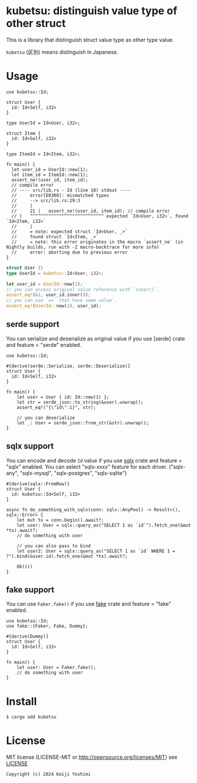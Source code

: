 # kubetsu: distinguish value type of other struct

This is a library that distinguish struct value type as other type value.

`kubetsu` (区別) means distinguish in Japanese.

# Usage

```rust,compile_fail
use kubetsu::Id;

struct User {
  id: Id<Self, i32>
}

type UserId = Id<User, i32>;

struct Item {
  id: Id<Self, i32>
}

type ItemId = Id<Item, i32>;

fn main() {
  let user_id = UserId::new(1);
  let item_id = ItemId::new(1);
  assert_ne!(user_id, item_id); 
  // compile error
  // ---- src/lib.rs - Id (line 10) stdout ----
  //     error[E0308]: mismatched types
  //     --> src/lib.rs:29:3
  //     |
  //     21 |   assert_ne!(user_id, item_id); // compile error
  // |   ^^^^^^^^^^^^^^^^^^^^^^^^^^^^ expected `Id<User, i32>`, found `Id<Item, i32>`
  //     |
  //     = note: expected struct `Id<User, _>`
  //     found struct `Id<Item, _>`
  //     = note: this error originates in the macro `assert_ne` (in Nightly builds, run with -Z macro-backtrace for more info)
  //     error: aborting due to previous error
}
```

```rust
struct User {}
type UserId = kubetsu::Id<User, i32>;

let user_id = UserId::new(1);
// you can access original value reference with `inner()`.
assert_eq!(&1, user_id.inner());
// you can use `==` that have same value`.
assert_eq!(UserId::new(1), user_id);
```

## serde support

You can serialize and deserialize as original value if you use [serde] crate and feature = "serde" enabled.

```rust,ignore
use kubetsu::Id;

#[derive(serde::Serialize, serde::Deserialize)]
struct User {
  id: Id<Self, i32>
}

fn main() {
    let user = User { id: Id::new(1) };
    let str = serde_json::to_string(&user).unwrap();
    assert_eq!("{\"id\":1}", str);

    // you can deserialize
    let _: User = serde_json::from_str(&str).unwrap();
}
```

## sqlx support

You can encode and decode `Id` value if you use [sqlx](https://crates.io/crates/sqlx) crate and feature = "sqlx" enabled.
You can select "sqlx-xxxx" feature for each driver. ("sqlx-any", "sqlx-mysql", "sqlx-postgres", "sqlx-sqlite")

```rust,no_run,ignore
#[derive(sqlx::FromRow)]
struct User {
  id: kubetsu::Id<Self, i32>
}

async fn do_something_with_sqlx(conn: sqlx::AnyPool) -> Result<(), sqlx::Error> {
    let mut tx = conn.begin().await?;
    let user: User = sqlx::query_as("SELECT 1 as `id`").fetch_one(&mut *tx).await?;
    // do something with user

    // you can also pass to bind
    let user2: User = sqlx::query_as("SELECT 1 as `id` WHERE 1 = ?").bind(&user.id).fetch_one(&mut *tx).await?;

    Ok(())
}
```

## fake support

You can use `Faker.fake()` if you use [fake](https://crates.io/crates/fake) crate and feature = "fake" enabled.

```rust,ignore
use kubetsu::Id;
use fake::{Faker, Fake, Dummy};

#[derive(Dummy)]
struct User {
  id: Id<Self, i32>
}

fn main() {
    let user: User = Faker.fake();
    // do something with user
}
```

# Install

```bash
$ cargo add kubetsu
```

# License

MIT license (LICENSE-MIT or http://opensource.org/licenses/MIT)
see [LICENSE](LICENSE)

```ignore
Copyright (c) 2024 Keiji Yoshimi
```


